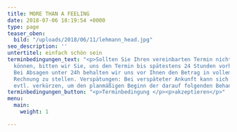 ```yaml
---
title: MORE THAN A FEELING
date: 2018-07-06 18:19:54 +0000
type: page
teaser_oben:
  bild: "/uploads/2018/06/11/lehmann_head.jpg"
seo_description: ''
untertitel: einfach schön sein
terminbedingungen_text: "<p>Sollten Sie Ihren vereinbarten Termin nicht wahrnehmen
  können, bitten wir Sie, uns den Termin bis spätestens 24 Stunden vorher abzusagen.
  Bei Absagen unter 24h behalten wir uns vor Ihnen den Betrag in vollem Umfang in
  Rechnung zu stellen. Verspätungen: Bei verspäteter Ankunft kann sich die Behandlungszeit
  evtl. verkürzen, um den planmäßigen Beginn der darauf folgenden Behandlung zu gewährleisten.</p>"
terminbedingungen_button: "<p>Terminbedingung </p><p>akzeptieren</p>"
menu:
  main:
    weight: 1

---
```

